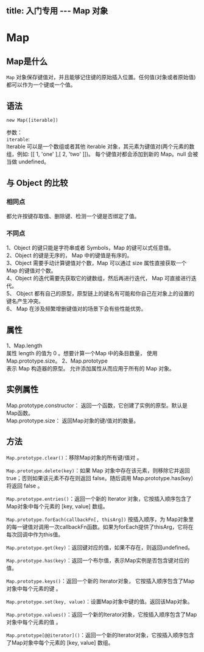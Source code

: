 title: 入门专用 --- Map 对象
---
# Map   
## Map是什么  
`Map` 对象保存键值对，并且能够记住键的原始插入位置。任何值(对象或者原始值) 都可以作为一个键或一个值。  
## 语法  
```
new Map([iterable])
```
参数：  
`iterable`:  
Iterable 可以是一个数组或者其他 iterable 对象，其元素为键值对(两个元素的数组，例如: [[ 1, 'one' ],[ 2, 'two' ]])。 每个键值对都会添加到新的 Map。null 会被当做 undefined。  
## 与 Object 的比较  
### 相同点  
  都允许按键存取值、删除键、检测一个键是否绑定了值。
### 不同点    
1、Object 的键只能是字符串或者 Symbols，Map 的键可以式任意值。  
2、Object 的键是无序的， Map 中的键值是有序的。  
3、Object 需要手动计算键值对个数，Map 可以通过 size 属性直接获取一个 Map 的键值对个数。  
4、Object 的迭代需要先获取它的键数组，然后再进行迭代， Map 可直接进行迭代。  
5、 Object 都有自己的原型，原型链上的键名有可能和你自己在对象上的设置的键名产生冲突。  
6、 Map 在涉及频繁增删键值对的场景下会有些性能优势。  
## 属性  
1、Map.length    
属性 length 的值为 0 。想要计算一个Map 中的条目数量， 使用 Map.prototype.size。
2、Map.prototype  
表示 Map 构造器的原型。 允许添加属性从而应用于所有的 Map 对象。
## 实例属性   
Map.prototype.constructor： 返回一个函数，它创建了实例的原型。默认是Map函数。  
Map.prototype.size： 返回Map对象的键/值对的数量。  
## 方法  
`Map.prototype.clear()`：移除Map对象的所有键/值对 。

`Map.prototype.delete(key)`：如果 Map 对象中存在该元素，则移除它并返回 true；否则如果该元素不存在则返回 false。随后调用 Map.prototype.has(key) 将返回 false 。  
  
`Map.prototype.entries()`：返回一个新的 Iterator 对象，它按插入顺序包含了Map对象中每个元素的 [key, value] 数组。 
  
`Map.prototype.forEach(callbackFn[, thisArg])`
按插入顺序，为 Map对象里的每一键值对调用一次callbackFn函数。如果为forEach提供了thisArg，它将在每次回调中作为this值。
  
`Map.prototype.get(key)`：返回键对应的值，如果不存在，则返回undefined。  
   

`Map.prototype.has(key)`：返回一个布尔值，表示Map实例是否包含键对应的值。  

`Map.prototype.keys()`：返回一个新的 Iterator对象， 它按插入顺序包含了Map对象中每个元素的键 。  


`Map.prototype.set(key, value)`：设置Map对象中键的值。返回该Map对象。  

`Map.prototype.values()`：返回一个新的Iterator对象，它按插入顺序包含了Map对象中每个元素的值 。  

`Map.prototype[@@iterator]()`：返回一个新的Iterator对象，它按插入顺序包含了Map对象中每个元素的 [key, value] 数组。






